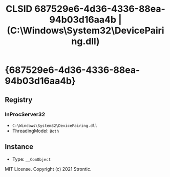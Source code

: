 ﻿---
title: "CLSID 687529e6-4d36-4336-88ea-94b03d16aa4b | (C:\\Windows\\System32\\DevicePairing.dll)"
excerpt: What is COM-Object CLSID 687529e6-4d36-4336-88ea-94b03d16aa4b?
---

# {687529e6-4d36-4336-88ea-94b03d16aa4b}


## Registry


### InProcServer32

* `C:\Windows\System32\DevicePairing.dll`
* ThreadingModel: `Both`

## Instance

* Type: `__ComObject`

MIT License. Copyright (c) 2021 Strontic.


